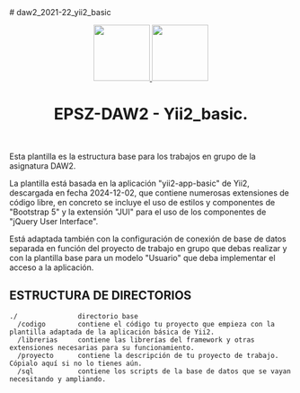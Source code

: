 <meta charset="utf-8">
# daw2_2021-22_yii2_basic
<p align="center">
  <a href="https://poliz.usal.es" target="_blank">
    <img height="100px" src="https://politecnicazamora.usal.es/wp-content/uploads/sites/78/2024/02/escuela-politecnica-superior-zamora.jpg">
  </a>
  </a>
  <a href="https://github.com/yiisoft" target="_blank">
    <img height="100px" src="https://camo.githubusercontent.com/c0a9d80fd9ccdbd1da4a469893943f202a07078a459ff9cc184940e0c2f063a2/68747470733a2f2f796969736f66742e6769746875622e696f2f646f63732f696d616765732f7969695f6c6f676f2e737667">
  </a>
  <h1 align="center">EPSZ-DAW2 - Yii2_basic.</h1>
  <br>
</p>


Esta plantilla es la estructura base para los trabajos en grupo de la asignatura DAW2.

La plantilla está basada en la aplicación &quot;yii2-app-basic&quot; de Yii2, 
descargada en fecha 2024-12-02, que contiene numerosas extensiones de código libre,
en concreto se incluye el uso de estilos y componentes de &quot;Bootstrap 5&quot;
y la extensión &quot;JUI&quot; para el uso de los componentes de &quot;jQuery User Interface&quot;.

Está adaptada también con la configuración de conexión de base de datos separada
en función del proyecto de trabajo en grupo que debas realizar y con la plantilla 
base para un modelo "Usuario" que deba implementar el acceso a la aplicación.

ESTRUCTURA DE DIRECTORIOS
-------------------------

``` textplain
./               directorio base
  /codigo        contiene el código tu proyecto que empieza con la plantilla adaptada de la aplicación básica de Yii2.
  /librerias     contiene las librerías del framework y otras extensiones necesarias para su funcionamiento.
  /proyecto      contiene la descripción de tu proyecto de trabajo. Cópialo aquí si no lo tienes aún.
  /sql           contiene los scripts de la base de datos que se vayan necesitando y ampliando.

```